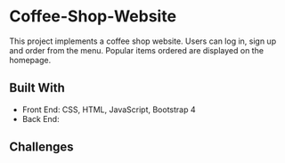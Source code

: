 # Coffee-Shop-Website
This project implements a coffee shop website. Users can log in, sign up and order from the menu. Popular items ordered are displayed on the homepage.

## Built With
* Front End: CSS, HTML, JavaScript, Bootstrap 4
* Back End: 

## Challenges

